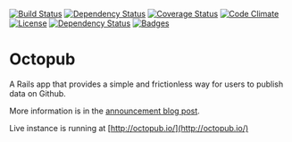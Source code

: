 [![Build Status](http://img.shields.io/travis/theodi/octopub.svg)](https://travis-ci.org/theodi/octopub)
[![Dependency Status](http://img.shields.io/gemnasium/theodi/octopub.svg)](https://gemnasium.com/theodi/octopub)
[![Coverage Status](http://img.shields.io/coveralls/theodi/octopub.svg)](https://coveralls.io/r/theodi/octopub)
[![Code Climate](http://img.shields.io/codeclimate/github/theodi/octopub.svg)](https://codeclimate.com/github/theodi/octopub)
[![License](http://img.shields.io/:license-mit-blue.svg)](http://theodi.mit-license.org)
[![Dependency Status](https://dependencyci.com/github/theodi/octopub/badge)](https://dependencyci.com/github/theodi/octopub)
[![Badges](http://img.shields.io/:badges-7/7-ff6799.svg)](https://github.com/badges/badgerbadgerbadger)

# Octopub

A Rails app that provides a simple and frictionless way for users to publish data on Github.

More information is in the [announcement blog post](http://theodi.org/blog/removing-barriers-to-publishing-open-data).

Live instance is running at [http://octopub.io/](http://octopub.io/)
